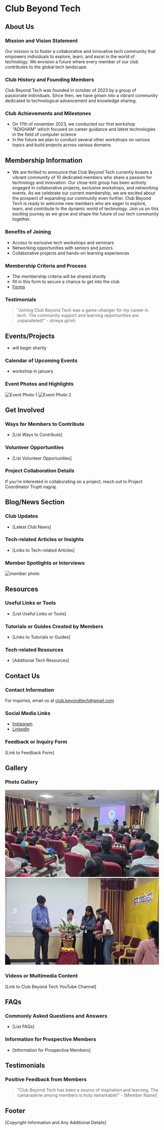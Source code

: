 
# Club Beyond Tech

## About Us

### Mission and Vision Statement
Our mission is to foster a collaborative and innovative tech community that empowers individuals to explore, learn, and excel in the world of technology. We envision a future where every member of our club contributes to the global tech landscape.

### Club History and Founding Members
Club Beyond Tech was founded in october of 2023 by a group of passionate individuals. Since then, we have grown into a vibrant community dedicated to technological advancement and knowledge sharing.

### Club Achievements and Milestones
- On 17th of november 2023, we conducted our first workshop "ADIGHAM" which focused on career guidance and latest technologies in the field of computer science
- In the future we plan to conduct several other workshops on various topics and build projects across various domains

## Membership Information
- We are thrilled to announce that Club Beyond Tech currently boasts a vibrant community of 10 dedicated members who share a passion for technology and innovation. Our close-knit group has been actively engaged in collaborative projects, exclusive workshops, and networking events. As we celebrate our current membership, we are excited about the prospect of expanding our community even further. Club Beyond Tech is ready to welcome new members who are eager to explore, learn, and contribute to the dynamic world of technology. Join us on this exciting journey as we grow and shape the future of our tech community together.

### Benefits of Joining
- Access to exclusive tech workshops and seminars
- Networking opportunities with seniors and juniors
- Collaborative projects and hands-on learning experiences

### Membership Criteria and Process
- The membership criteria will be shared shortly
- fill in this form to secure a chance to get into the club
- [Forms](https://forms.gle/qKCaRXzY7ikNLZLu9)

### Testimonials
> "Joining Club Beyond Tech was a game-changer for my career in tech. The community support and learning opportunities are unparalleled!" - shreya girish

## Events/Projects
- will begin shortly

### Calendar of Upcoming Events
- workshop in january

### Event Photos and Highlights
![Event Photo 1](IMG_13322.JPG)
![Event Photo 2](IMG_13302.JPG)

## Get Involved

### Ways for Members to Contribute
- [List Ways to Contribute]

### Volunteer Opportunities
- [List Volunteer Opportunities]

### Project Collaboration Details
If you're interested in collaborating on a project, reach out to Project Coordinator Trupti nagraj.

## Blog/News Section

### Club Updates
- [Latest Club News]

### Tech-related Articles or Insights
- [Links to Tech-related Articles]

### Member Spotlights or Interviews
![member photo](IMG_13302.JPG)


## Resources

### Useful Links or Tools
- [List Useful Links or Tools]

### Tutorials or Guides Created by Members
- [Links to Tutorials or Guides]

### Tech-related Resources
- [Additional Tech Resources]

## Contact Us

### Contact Information
For inquiries, email us at club.beyondtech@gmail.com

### Social Media Links
- [Instagram](https://www.instagram.com/beyondtech_jnnce?igsh=MW1obDgzcjJnOGY5Mw==)
- [LinkedIn](https://www.linkedin.com/in/anukeerthana-mb-011681259?utm_source=share&utm_campaign=share_via&utm_content=profile&utm_medium=ios_app)

### Feedback or Inquiry Form
[Link to Feedback Form]

## Gallery

### Photo Gallery
![Event Photo 1](IMG_1327.JPG)
![Event Photo 2](IMG_1328.JPG)

### Videos or Multimedia Content
[Link to Club Beyond Tech YouTube Channel]

## FAQs

### Commonly Asked Questions and Answers
- [List FAQs]

### Information for Prospective Members
- [Information for Prospective Members]

## Testimonials

### Positive Feedback from Members
> "Club Beyond Tech has been a source of inspiration and learning. The camaraderie among members is truly remarkable!" - [Member Name]

## Footer
[Copyright Information and Any Additional Details]
